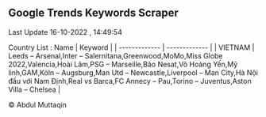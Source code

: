 

## Google Trends Keywords Scraper 
 
Last Update 16-10-2022 , 14:49:54

Country List :
 Name  | Keyword |
| ------------- | ------------- |
| VIETNAM | Leeds – Arsenal,Inter – Salernitana,Greenwood,MoMo,Miss Globe 2022,Valencia,Hoài Lâm,PSG – Marseille,Bão Nesat,Võ Hoàng Yến,Mỹ linh,GAM,Köln – Augsburg,Man Utd – Newcastle,Liverpool – Man City,Hà Nội đấu với Nam Định,Real vs Barca,FC Annecy – Pau,Torino – Juventus,Aston Villa – Chelsea |



© Abdul Muttaqin 
